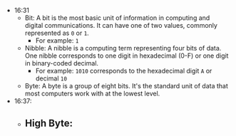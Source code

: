 - 16:31
	- Bit: A bit is the most basic unit of information in computing and digital communications. It can have one of two values, commonly represented as `0` or `1`.
		- For example: `1`
	- Nibble: A nibble is a computing term representing four bits of data. One nibble corresponds to one digit in hexadecimal (0-F) or one digit in binary-coded decimal.
		- For example: `1010` corresponds to the hexadecimal digit `A` or decimal `10`
	- Byte: A byte is a group of eight bits. It's the standard unit of data that most computers work with at the lowest level.
- 16:37:
	- High Byte:
		-